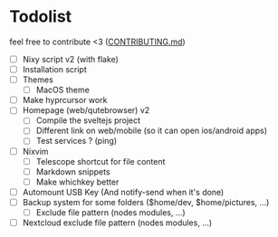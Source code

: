 # Todolist

feel free to contribute <3 ([CONTRIBUTING.md](CONTRIBUTING.md))

- [ ] Nixy script v2 (with flake)
- [ ] Installation script
- [ ] Themes
  - [ ] MacOS theme
- [ ] Make hyprcursor work
- [ ] Homepage (web/qutebrowser) v2
  - [ ] Compile the sveltejs project
  - [ ] Different link on web/mobile (so it can open ios/android apps)
  - [ ] Test services ? (ping)
- [ ] Nixvim
  - [ ] Telescope shortcut for file content
  - [ ] Markdown snippets
  - [ ] Make whichkey better
- [ ] Automount USB Key (And notify-send when it's done)
- [ ] Backup system for some folders ($home/dev, $home/pictures, ...)
  - [ ] Exclude file pattern (nodes modules, ...)
- [ ] Nextcloud exclude file pattern (nodes modules, ...)